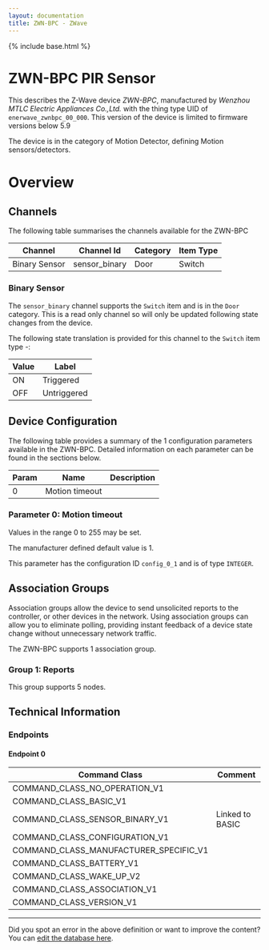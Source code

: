 ```yaml
---
layout: documentation
title: ZWN-BPC - ZWave
---
```


{% include base.html %}

# ZWN-BPC PIR Sensor
This describes the Z-Wave device *ZWN-BPC*, manufactured by *Wenzhou MTLC Electric Appliances Co.,Ltd.* with the thing type UID of ```enerwave_zwnbpc_00_000```.
This version of the device is limited to firmware versions below 5.9

The device is in the category of Motion Detector, defining Motion sensors/detectors.

# Overview


## Channels

The following table summarises the channels available for the ZWN-BPC

| Channel | Channel Id | Category | Item Type |
|---------|------------|----------|-----------|
| Binary Sensor | sensor_binary | Door | Switch | 

### Binary Sensor

The ```sensor_binary``` channel supports the ```Switch``` item and is in the ```Door``` category. This is a read only channel so will only be updated following state changes from the device.

The following state translation is provided for this channel to the ```Switch``` item type -:

| Value | Label     |
|-------|-----------|
| ON | Triggered |
| OFF | Untriggered |



## Device Configuration

The following table provides a summary of the 1 configuration parameters available in the ZWN-BPC.
Detailed information on each parameter can be found in the sections below.

| Param | Name  | Description |
|-------|-------|-------------|
| 0 | Motion timeout |  |

### Parameter 0: Motion timeout



Values in the range 0 to 255 may be set.

The manufacturer defined default value is 1.

This parameter has the configuration ID ```config_0_1``` and is of type ```INTEGER```.


## Association Groups

Association groups allow the device to send unsolicited reports to the controller, or other devices in the network. Using association groups can allow you to eliminate polling, providing instant feedback of a device state change without unnecessary network traffic.

The ZWN-BPC supports 1 association group.

### Group 1: Reports


This group supports 5 nodes.

## Technical Information

### Endpoints

#### Endpoint 0

| Command Class | Comment |
|---------------|---------|
| COMMAND_CLASS_NO_OPERATION_V1| |
| COMMAND_CLASS_BASIC_V1| |
| COMMAND_CLASS_SENSOR_BINARY_V1| Linked to BASIC|
| COMMAND_CLASS_CONFIGURATION_V1| |
| COMMAND_CLASS_MANUFACTURER_SPECIFIC_V1| |
| COMMAND_CLASS_BATTERY_V1| |
| COMMAND_CLASS_WAKE_UP_V2| |
| COMMAND_CLASS_ASSOCIATION_V1| |
| COMMAND_CLASS_VERSION_V1| |

---

Did you spot an error in the above definition or want to improve the content?
You can [edit the database here](http://www.cd-jackson.com/index.php/zwave/zwave-device-database/zwave-device-list/devicesummary/186).
